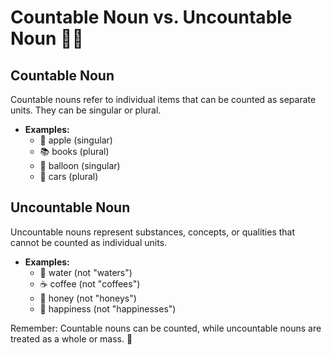 # Countable Noun vs. Uncountable Noun 🍎🚿

## Countable Noun

Countable nouns refer to individual items that can be counted as separate units. They can be singular or plural.

- **Examples:**
  - 🍎 apple (singular)
  - 📚 books (plural)
  - 🎈 balloon (singular)
  - 🚗 cars (plural)

## Uncountable Noun

Uncountable nouns represent substances, concepts, or qualities that cannot be counted as individual units.

- **Examples:**
  - 🚿 water (not "waters")
  - ☕ coffee (not "coffees")
  - 🍯 honey (not "honeys")
  - 🌊 happiness (not "happinesses")

Remember: Countable nouns can be counted, while uncountable nouns are treated as a whole or mass. 🔄
